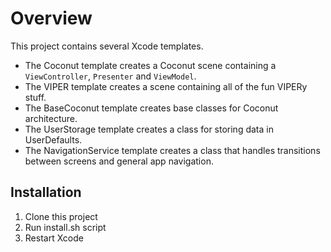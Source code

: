 # Overview

This project contains several Xcode templates. 

* The Coconut template creates a Coconut scene containing a `ViewController`, `Presenter` and `ViewModel`. 
* The VIPER template creates a scene containing all of the fun VIPERy stuff.
* The BaseCoconut template creates base classes for Coconut architecture.
* The UserStorage template creates a class for storing data in UserDefaults.
* The NavigationService template creates a class that handles transitions between screens and general app navigation.

## Installation

1. Clone this project
2. Run install.sh script
3. Restart Xcode
